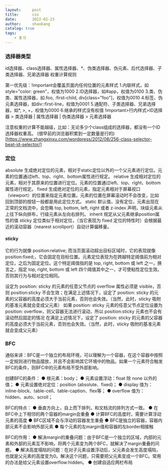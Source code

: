 ```yaml
---
layout:     post
title:      css
date:       2022-02-23
author:     shaokang
catalog: true
tags:
    - 复习
---
```

### 选择器类型
id选择器、class选择器、属性选择器、*、伪类选择器、伪元素、后代选择器、子类选择器、兄弟选择器
权重计算规则

第一优先级：!important会覆盖页面内任何位置的元素样式
1.内联样式，如style="color: green"，权值为1000
2.ID选择器，如#app，权值为0100
3.类、伪类、属性选择器，如.foo, :first-child, div[class="foo"]，权值为0010
4.标签、伪元素选择器，如div::first-line，权值为0001
5.通配符、子类选择器、兄弟选择器，如*, >, +，权值为0000
6.继承的样式没有权值
!important>行内样式>ID选择器 > 类选择器 | 属性选择器 | 伪类选择器 > 元素选择器

注意权重的计算不能越级，比如：无论多少个class组成的选择器，都没有一个ID选择器权重高。
(很早前的浏览器积累到一定数量是行的)[https://www.zhangxinxu.com/wordpress/2012/08/256-class-selector-beat-id-selector/]


### 定位
absolute	生成绝对定位的元素，相对于static定位以外的一个父元素进行定位。元素的位置通过left、top、right、bottom属性进行规定。
relative	生成相对定位的元素，相对于其原来的位置进行定位。元素的位置通过left、top、right、bottom属性进行规定。
fixed	生成绝对定位的元素，指定元素相对于屏幕视⼝（viewport）的位置来指定元素位置。元素的位置在屏幕滚动时不会改变，⽐如回到顶部的按钮⼀般都是⽤此定位⽅式。
static	默认值，没有定位，元素出现在正常的文档流中，会忽略 top, bottom, left, right 或者 z-index 声明，块级元素从上往下纵向排布，⾏级元素从左向右排列。
inherit	规定从父元素继承position属性的值
sticky 定位类似于相对定位，（当它表现为 fixed 定位的特性时）会根据最近的滚动容器（nearest scrollport）自动计算偏移量。

#### sticky
它的行为就像 position:relative; 而当页面滚动超出目标区域时，它的表现就像 position:fixed;，它会固定在目标位置。元素定位表现为在跨越特定阈值前为相对定位，之后为固定定位。这个特定阈值指的是 top, right, bottom 或 left 之一，换言之，指定 top, right, bottom 或 left 四个阈值其中之一，才可使粘性定位生效。否则其行为与相对定位相同。

设定为 position: sticky 的元素的任意父节点的 overflow 属性必须是 visible，否则 position:sticky 不会生效；在满足上述情况下，设定了 position: sticky 的元素的父容器的高度必须大于当前元素，否则也会失效。（当然，此时，sticky 吸附的基准元素就会变成父元素）
如果 position: sticky 元素的任意父节点定位设置为 position: overflow，则父容器无法进行滚动，所以 position:sticky 元素也不会有滚动然后固定的情况
在满足上述情况下，设定了 position: sticky 的元素的父容器的高度必须大于当前元素，否则也会失效。（当然，此时，sticky 吸附的基准元素就会变成父元素）

### BFC
通俗来讲：BFC是一个独立的布局环境，可以理解为一个容器，在这个容器中按照一定规则进行物品摆放，并且不会影响其它环境中的物品。如果一个元素符合触发BFC的条件，则BFC中的元素布局不受外部影响。

创建BFC的条件：
● 根元素：body；
● 元素设置浮动：float 除 none 以外的值；
● 元素设置绝对定位：position (absolute、fixed)；
● display 值为：inline-block、table-cell、table-caption、flex等；
● overflow 值为：hidden、auto、scroll；

BFC的特点：
● 垂直方向上，自上而下排列，和文档流的排列方式一致。
● 在BFC中上下相邻的两个容器的margin会重叠
● 计算BFC的高度时，需要计算浮动元素的高度
● BFC区域不会与浮动的容器发生重叠
● BFC是独立的容器，容器内部元素不会影响外部元素
● 每个元素的左margin值和容器的左border相接触

BFC的作用：
● 解决margin的重叠问题：由于BFC是一个独立的区域，内部的元素和外部的元素互不影响，将两个元素变为两个BFC，就解决了margin重叠的问题。
● 解决高度塌陷的问题：在对子元素设置浮动后，父元素会发生高度塌陷，也就是父元素的高度变为0。解决这个问题，只需要把父元素变成一个BFC。常用的办法是给父元素设置overflow:hidden。
● 创建自适应两栏布局